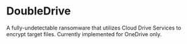 # DoubleDrive
A fully-undetectable ransomware that utilizes Cloud Drive Services to encrypt target files. Currently implemented for OneDrive only.

